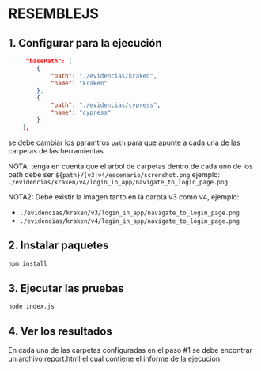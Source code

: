 # RESEMBLEJS

## 1. Configurar para la ejecución

```json
     "basePath": [
        {
            "path": "./evidencias/kraken",
            "name": "kraken"
        },
        {
            "path": "./evidencias/cypress",
            "name": "cypress"
        }
    ],
```

se debe cambiar los paramtros `path` para que apunte a cada una de las carpetas de las herramientas

NOTA: tenga en cuenta que el arbol de carpetas dentro de cada uno de los path debe ser `${path}/[v3|v4/escenario/screnshot.png`
ejemplo: `./evidencias/kraken/v4/login_in_app/navigate_to_login_page.png`

NOTA2: Debe existir la imagen tanto en la carpta v3 como v4, ejemplo:

- `./evidencias/kraken/v3/login_in_app/navigate_to_login_page.png`
- `./evidencias/kraken/v4/login_in_app/navigate_to_login_page.png`

## 2. Instalar paquetes

```bash
npm install
```

## 3. Ejecutar las pruebas

```bash
node index.js
```

## 4. Ver los resultados

En cada una de las carpetas configuradas en  el paso #1 se debe encontrar un archivo report.html
el cual contiene el informe de la ejecución.
